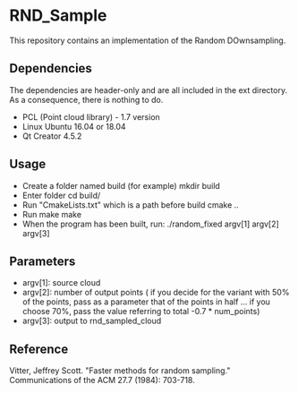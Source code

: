 # RND_Sample #

This repository contains an implementation of the Random DOwnsampling. 

## Dependencies ##

The dependencies are header-only and are all included in the ext directory. As a consequence, there is nothing to do.

* PCL (Point cloud library) - 1.7 version
* Linux Ubuntu 16.04 or 18.04
* Qt Creator 4.5.2

## Usage ##

* Create a folder named build (for example)
mkdir build
* Enter folder
cd build/
* Run "CmakeLists.txt" which is a path before build
cmake ..
* Run make
make
* When the program has been built, run: 
./random_fixed argv[1] argv[2] argv[3]

## Parameters ##
* argv[1]: source cloud
* argv[2]: number of output points ( if you decide for the variant with 50% of the points, pass as a parameter that of the points in half ... if you choose 70%, pass the value referring to total -0.7 * num_points)
* argv[3]: output to rnd_sampled_cloud

## Reference ##

Vitter, Jeffrey Scott. "Faster methods for random sampling." Communications of the ACM 27.7 (1984): 703-718.
